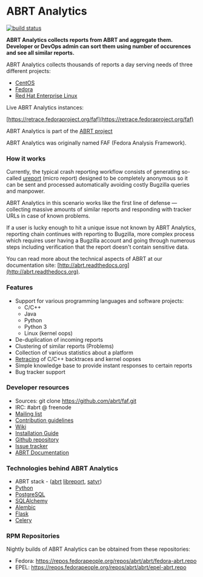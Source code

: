 # ABRT Analytics

[![build status](https://copr.fedorainfracloud.org/coprs/g/abrt/faf-devel/package/faf/status_image/last_build.png)](https://copr.fedorainfracloud.org/coprs/g/abrt/faf-devel/package/faf/)

**ABRT Analytics collects reports from ABRT and aggregate them. Developer or DevOps admin can sort them using number of occurences and see all similar reports.**

ABRT Analytics collects thousands of reports a day serving needs of three different projects:

 * [CentOS](http://centos.org)
 * [Fedora](http://fedoraproject.org)
 * [Red Hat Enterprise Linux](http://www.redhat.com/en/technologies/linux-platforms/enterprise-linux)

Live ABRT Analytics instances:

[https://retrace.fedoraproject.org/faf](https://retrace.fedoraproject.org/faf)

ABRT Analytics is part of the [ABRT project](http://github.com/abrt)

ABRT Analytics was originally named FAF (Fedora Analysis Framework).

### How it works

Currently, the typical crash reporting workflow consists of generating so-called
[ureport](http://abrt.readthedocs.org/en/latest/ureport.html#ureport)
(micro report) designed to be completely anonymous so it can be sent
and processed automatically avoiding costly Bugzilla queries and manpower.

ABRT Analytics in this scenario works like the first line of defense — collecting
massive amounts of similar reports and responding with tracker URLs
in case of known problems.

If a user is lucky enough to hit a unique issue not known by ABRT Analytics,
reporting chain continues with reporting to Bugzilla, more complex process
which requires user having a Bugzilla account and going through numerous steps
including verification that the report doesn't contain sensitive data.

You can read more about the technical aspects of ABRT at our documentation site:
[http://abrt.readthedocs.org](http://abrt.readthedocs.org).


### Features

 * Support for various programming languages and software projects:
   * C/C++
   * Java
   * Python
   * Python 3
   * Linux (kernel oops)
 * De-duplication of incoming reports
 * Clustering of similar reports (Problems)
 * Collection of various statistics about a platform
 * [Retracing](https://github.com/abrt/faf/wiki/Retracing) of C/C++ backtraces and kernel oopses
 * Simple knowledge base to provide instant responses to certain reports
 * Bug tracker support

### Developer resources

 * Sources: git clone https://github.com/abrt/faf.git
 * IRC: #abrt @ freenode
 * [Mailing list](https://lists.fedorahosted.org/mailman/listinfo/crash-catcher)
 * [Contribution guidelines](https://github.com/abrt/faf/blob/master/CONTRIBUTING.rst)
 * [Wiki](https://github.com/abrt/faf/wiki)
 * [Installation Guide](https://github.com/abrt/faf/wiki/Installation-Guide)
 * [Github repository](http://github.com/abrt/faf/)
 * [Issue tracker](http://github.com/abrt/faf/issues)
 * [ABRT Documentation](http://abrt.readthedocs.org)


### Technologies behind ABRT Analytics


 * ABRT stack - ([abrt](http://github.com/abrt/abrt/)
  [libreport](http://github.com/abrt/libreport/), [satyr](http://github.com/abrt/satyr/))
 * [Python](http://python.org)
 * [PostgreSQL](http://postgresql.org)
 * [SQLAlchemy](http://sqlalchemy.org)
 * [Alembic](http://alembic.readthedocs.org)
 * [Flask](http://flask.pocoo.org)
 * [Celery](http://www.celeryproject.org)


### RPM Repositories

Nightly builds of ABRT Analytics can be obtained from these repositories:

 * Fedora: https://repos.fedorapeople.org/repos/abrt/abrt/fedora-abrt.repo
 * EPEL: https://repos.fedorapeople.org/repos/abrt/abrt/epel-abrt.repo
